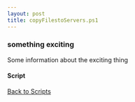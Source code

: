```yaml
---
layout: post
title: copyFilestoServers.ps1
---
```


### something exciting

Some information about the exciting thing

#### Script

<script async src="https://gist-it.appspot.com/github.com/BanterBoy/scripts-blog/blob/master/PowerShell/scripts/fileManagement/copyFilestoServers.PS1"></script>

<a href="/menu/_pages/scripts.html">Back to Scripts</a>

